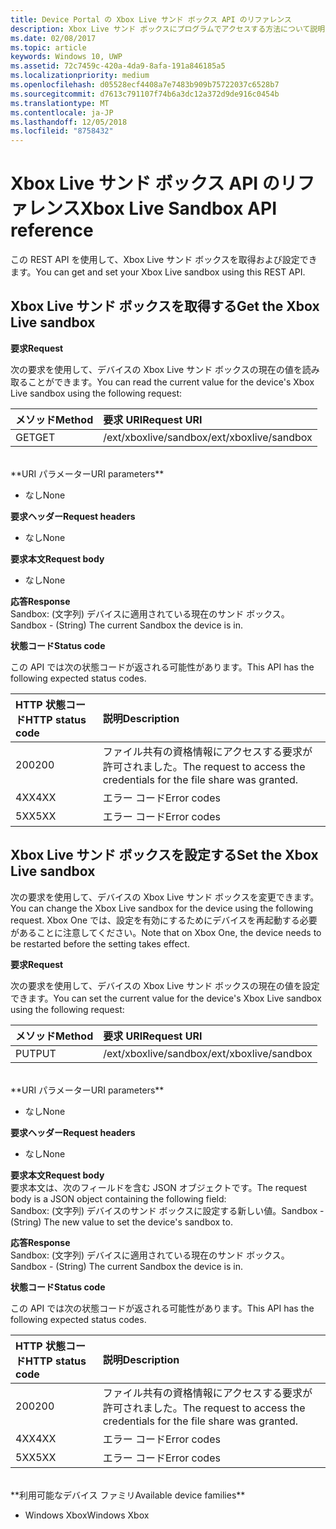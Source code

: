 ```yaml
---
title: Device Portal の Xbox Live サンド ボックス API のリファレンス
description: Xbox Live サンド ボックスにプログラムでアクセスする方法について説明します。
ms.date: 02/08/2017
ms.topic: article
keywords: Windows 10, UWP
ms.assetid: 72c7459c-420a-4da9-8afa-191a846185a5
ms.localizationpriority: medium
ms.openlocfilehash: d05528ecf4408a7e7483b909b75722037c6528b7
ms.sourcegitcommit: d7613c791107f74b6a3dc12a372d9de916c0454b
ms.translationtype: MT
ms.contentlocale: ja-JP
ms.lasthandoff: 12/05/2018
ms.locfileid: "8758432"
---
```

# <a name="xbox-live-sandbox-api-reference"></a><span data-ttu-id="25278-104">Xbox Live サンド ボックス API のリファレンス</span><span class="sxs-lookup"><span data-stu-id="25278-104">Xbox Live Sandbox API reference</span></span>   
<span data-ttu-id="25278-105">この REST API を使用して、Xbox Live サンド ボックスを取得および設定できます。</span><span class="sxs-lookup"><span data-stu-id="25278-105">You can get and set your Xbox Live sandbox using this REST API.</span></span>

## <a name="get-the-xbox-live-sandbox"></a><span data-ttu-id="25278-106">Xbox Live サンド ボックスを取得する</span><span class="sxs-lookup"><span data-stu-id="25278-106">Get the Xbox Live sandbox</span></span>

**<span data-ttu-id="25278-107">要求</span><span class="sxs-lookup"><span data-stu-id="25278-107">Request</span></span>**

<span data-ttu-id="25278-108">次の要求を使用して、デバイスの Xbox Live サンド ボックスの現在の値を読み取ることができます。</span><span class="sxs-lookup"><span data-stu-id="25278-108">You can read the current value for the device's Xbox Live sandbox using the following request:</span></span>

<span data-ttu-id="25278-109">メソッド</span><span class="sxs-lookup"><span data-stu-id="25278-109">Method</span></span>      | <span data-ttu-id="25278-110">要求 URI</span><span class="sxs-lookup"><span data-stu-id="25278-110">Request URI</span></span>
:------     | :-----
<span data-ttu-id="25278-111">GET</span><span class="sxs-lookup"><span data-stu-id="25278-111">GET</span></span> | <span data-ttu-id="25278-112">/ext/xboxlive/sandbox</span><span class="sxs-lookup"><span data-stu-id="25278-112">/ext/xboxlive/sandbox</span></span>
<br />
**<span data-ttu-id="25278-113">URI パラメーター</span><span class="sxs-lookup"><span data-stu-id="25278-113">URI parameters</span></span>**

- <span data-ttu-id="25278-114">なし</span><span class="sxs-lookup"><span data-stu-id="25278-114">None</span></span>

**<span data-ttu-id="25278-115">要求ヘッダー</span><span class="sxs-lookup"><span data-stu-id="25278-115">Request headers</span></span>**

- <span data-ttu-id="25278-116">なし</span><span class="sxs-lookup"><span data-stu-id="25278-116">None</span></span>

**<span data-ttu-id="25278-117">要求本文</span><span class="sxs-lookup"><span data-stu-id="25278-117">Request body</span></span>**

- <span data-ttu-id="25278-118">なし</span><span class="sxs-lookup"><span data-stu-id="25278-118">None</span></span>

**<span data-ttu-id="25278-119">応答</span><span class="sxs-lookup"><span data-stu-id="25278-119">Response</span></span>**   
<span data-ttu-id="25278-120">Sandbox: (文字列) デバイスに適用されている現在のサンド ボックス。</span><span class="sxs-lookup"><span data-stu-id="25278-120">Sandbox - (String) The current Sandbox the device is in.</span></span>   

**<span data-ttu-id="25278-121">状態コード</span><span class="sxs-lookup"><span data-stu-id="25278-121">Status code</span></span>**

<span data-ttu-id="25278-122">この API では次の状態コードが返される可能性があります。</span><span class="sxs-lookup"><span data-stu-id="25278-122">This API has the following expected status codes.</span></span>

<span data-ttu-id="25278-123">HTTP 状態コード</span><span class="sxs-lookup"><span data-stu-id="25278-123">HTTP status code</span></span>      | <span data-ttu-id="25278-124">説明</span><span class="sxs-lookup"><span data-stu-id="25278-124">Description</span></span>
:------     | :-----
<span data-ttu-id="25278-125">200</span><span class="sxs-lookup"><span data-stu-id="25278-125">200</span></span> | <span data-ttu-id="25278-126">ファイル共有の資格情報にアクセスする要求が許可されました。</span><span class="sxs-lookup"><span data-stu-id="25278-126">The request to access the credentials for the file share was granted.</span></span>
<span data-ttu-id="25278-127">4XX</span><span class="sxs-lookup"><span data-stu-id="25278-127">4XX</span></span> | <span data-ttu-id="25278-128">エラー コード</span><span class="sxs-lookup"><span data-stu-id="25278-128">Error codes</span></span>
<span data-ttu-id="25278-129">5XX</span><span class="sxs-lookup"><span data-stu-id="25278-129">5XX</span></span> | <span data-ttu-id="25278-130">エラー コード</span><span class="sxs-lookup"><span data-stu-id="25278-130">Error codes</span></span>

## <a name="set-the-xbox-live-sandbox"></a><span data-ttu-id="25278-131">Xbox Live サンド ボックスを設定する</span><span class="sxs-lookup"><span data-stu-id="25278-131">Set the Xbox Live sandbox</span></span>
<span data-ttu-id="25278-132">次の要求を使用して、デバイスの Xbox Live サンド ボックスを変更できます。</span><span class="sxs-lookup"><span data-stu-id="25278-132">You can change the Xbox Live sandbox for the device using the following request.</span></span> <span data-ttu-id="25278-133">Xbox One では、設定を有効にするためにデバイスを再起動する必要があることに注意してください。</span><span class="sxs-lookup"><span data-stu-id="25278-133">Note that on Xbox One, the device needs to be restarted before the setting takes effect.</span></span>

**<span data-ttu-id="25278-134">要求</span><span class="sxs-lookup"><span data-stu-id="25278-134">Request</span></span>**

<span data-ttu-id="25278-135">次の要求を使用して、デバイスの Xbox Live サンド ボックスの現在の値を設定できます。</span><span class="sxs-lookup"><span data-stu-id="25278-135">You can set the current value for the device's Xbox Live sandbox using the following request:</span></span>

<span data-ttu-id="25278-136">メソッド</span><span class="sxs-lookup"><span data-stu-id="25278-136">Method</span></span>      | <span data-ttu-id="25278-137">要求 URI</span><span class="sxs-lookup"><span data-stu-id="25278-137">Request URI</span></span>
:------     | :-----
<span data-ttu-id="25278-138">PUT</span><span class="sxs-lookup"><span data-stu-id="25278-138">PUT</span></span> | <span data-ttu-id="25278-139">/ext/xboxlive/sandbox</span><span class="sxs-lookup"><span data-stu-id="25278-139">/ext/xboxlive/sandbox</span></span>
<br />
**<span data-ttu-id="25278-140">URI パラメーター</span><span class="sxs-lookup"><span data-stu-id="25278-140">URI parameters</span></span>**

- <span data-ttu-id="25278-141">なし</span><span class="sxs-lookup"><span data-stu-id="25278-141">None</span></span>

**<span data-ttu-id="25278-142">要求ヘッダー</span><span class="sxs-lookup"><span data-stu-id="25278-142">Request headers</span></span>**

- <span data-ttu-id="25278-143">なし</span><span class="sxs-lookup"><span data-stu-id="25278-143">None</span></span>

**<span data-ttu-id="25278-144">要求本文</span><span class="sxs-lookup"><span data-stu-id="25278-144">Request body</span></span>**   
<span data-ttu-id="25278-145">要求本文は、次のフィールドを含む JSON オブジェクトです。</span><span class="sxs-lookup"><span data-stu-id="25278-145">The request body is a JSON object containing the following field:</span></span>   
<span data-ttu-id="25278-146">Sandbox: (文字列) デバイスのサンド ボックスに設定する新しい値。</span><span class="sxs-lookup"><span data-stu-id="25278-146">Sandbox - (String) The new value to set the device's sandbox to.</span></span>

**<span data-ttu-id="25278-147">応答</span><span class="sxs-lookup"><span data-stu-id="25278-147">Response</span></span>**   
<span data-ttu-id="25278-148">Sandbox: (文字列) デバイスに適用されている現在のサンド ボックス。</span><span class="sxs-lookup"><span data-stu-id="25278-148">Sandbox - (String) The current Sandbox the device is in.</span></span>   

**<span data-ttu-id="25278-149">状態コード</span><span class="sxs-lookup"><span data-stu-id="25278-149">Status code</span></span>**

<span data-ttu-id="25278-150">この API では次の状態コードが返される可能性があります。</span><span class="sxs-lookup"><span data-stu-id="25278-150">This API has the following expected status codes.</span></span>

<span data-ttu-id="25278-151">HTTP 状態コード</span><span class="sxs-lookup"><span data-stu-id="25278-151">HTTP status code</span></span>      | <span data-ttu-id="25278-152">説明</span><span class="sxs-lookup"><span data-stu-id="25278-152">Description</span></span>
:------     | :-----
<span data-ttu-id="25278-153">200</span><span class="sxs-lookup"><span data-stu-id="25278-153">200</span></span> | <span data-ttu-id="25278-154">ファイル共有の資格情報にアクセスする要求が許可されました。</span><span class="sxs-lookup"><span data-stu-id="25278-154">The request to access the credentials for the file share was granted.</span></span>
<span data-ttu-id="25278-155">4XX</span><span class="sxs-lookup"><span data-stu-id="25278-155">4XX</span></span> | <span data-ttu-id="25278-156">エラー コード</span><span class="sxs-lookup"><span data-stu-id="25278-156">Error codes</span></span>
<span data-ttu-id="25278-157">5XX</span><span class="sxs-lookup"><span data-stu-id="25278-157">5XX</span></span> | <span data-ttu-id="25278-158">エラー コード</span><span class="sxs-lookup"><span data-stu-id="25278-158">Error codes</span></span>

<br />
**<span data-ttu-id="25278-159">利用可能なデバイス ファミリ</span><span class="sxs-lookup"><span data-stu-id="25278-159">Available device families</span></span>**

* <span data-ttu-id="25278-160">Windows Xbox</span><span class="sxs-lookup"><span data-stu-id="25278-160">Windows Xbox</span></span>


